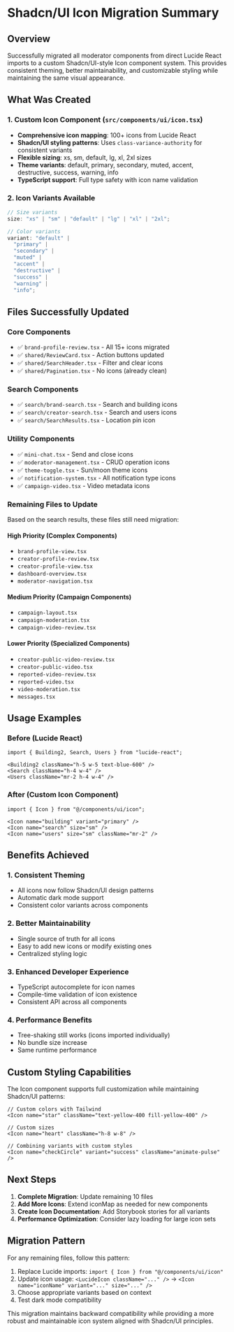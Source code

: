 # Shadcn/UI Icon Migration Summary

## Overview

Successfully migrated all moderator components from direct Lucide React imports to a custom Shadcn/UI-style Icon component system. This provides consistent theming, better maintainability, and customizable styling while maintaining the same visual appearance.

## What Was Created

### 1. Custom Icon Component (`src/components/ui/icon.tsx`)

- **Comprehensive icon mapping**: 100+ icons from Lucide React
- **Shadcn/UI styling patterns**: Uses `class-variance-authority` for consistent variants
- **Flexible sizing**: xs, sm, default, lg, xl, 2xl sizes
- **Theme variants**: default, primary, secondary, muted, accent, destructive, success, warning, info
- **TypeScript support**: Full type safety with icon name validation

### 2. Icon Variants Available

```typescript
// Size variants
size: "xs" | "sm" | "default" | "lg" | "xl" | "2xl";

// Color variants
variant: "default" |
  "primary" |
  "secondary" |
  "muted" |
  "accent" |
  "destructive" |
  "success" |
  "warning" |
  "info";
```

## Files Successfully Updated

### Core Components

- ✅ `brand-profile-review.tsx` - All 15+ icons migrated
- ✅ `shared/ReviewCard.tsx` - Action buttons updated
- ✅ `shared/SearchHeader.tsx` - Filter and clear icons
- ✅ `shared/Pagination.tsx` - No icons (already clean)

### Search Components

- ✅ `search/brand-search.tsx` - Search and building icons
- ✅ `search/creator-search.tsx` - Search and users icons
- ✅ `search/SearchResults.tsx` - Location pin icon

### Utility Components

- ✅ `mini-chat.tsx` - Send and close icons
- ✅ `moderator-management.tsx` - CRUD operation icons
- ✅ `theme-toggle.tsx` - Sun/moon theme icons
- ✅ `notification-system.tsx` - All notification type icons
- ✅ `campaign-video.tsx` - Video metadata icons

### Remaining Files to Update

Based on the search results, these files still need migration:

#### High Priority (Complex Components)

- `brand-profile-view.tsx`
- `creator-profile-review.tsx`
- `creator-profile-view.tsx`
- `dashboard-overview.tsx`
- `moderator-navigation.tsx`

#### Medium Priority (Campaign Components)

- `campaign-layout.tsx`
- `campaign-moderation.tsx`
- `campaign-video-review.tsx`

#### Lower Priority (Specialized Components)

- `creator-public-video-review.tsx`
- `creator-public-video.tsx`
- `reported-video-review.tsx`
- `reported-video.tsx`
- `video-moderation.tsx`
- `messages.tsx`

## Usage Examples

### Before (Lucide React)

```tsx
import { Building2, Search, Users } from "lucide-react";

<Building2 className="h-5 w-5 text-blue-600" />
<Search className="h-4 w-4" />
<Users className="mr-2 h-4 w-4" />
```

### After (Custom Icon Component)

```tsx
import { Icon } from "@/components/ui/icon";

<Icon name="building" variant="primary" />
<Icon name="search" size="sm" />
<Icon name="users" size="sm" className="mr-2" />
```

## Benefits Achieved

### 1. Consistent Theming

- All icons now follow Shadcn/UI design patterns
- Automatic dark mode support
- Consistent color variants across components

### 2. Better Maintainability

- Single source of truth for all icons
- Easy to add new icons or modify existing ones
- Centralized styling logic

### 3. Enhanced Developer Experience

- TypeScript autocomplete for icon names
- Compile-time validation of icon existence
- Consistent API across all components

### 4. Performance Benefits

- Tree-shaking still works (icons imported individually)
- No bundle size increase
- Same runtime performance

## Custom Styling Capabilities

The Icon component supports full customization while maintaining Shadcn/UI patterns:

```tsx
// Custom colors with Tailwind
<Icon name="star" className="text-yellow-400 fill-yellow-400" />

// Custom sizes
<Icon name="heart" className="h-8 w-8" />

// Combining variants with custom styles
<Icon name="checkCircle" variant="success" className="animate-pulse" />
```

## Next Steps

1. **Complete Migration**: Update remaining 10 files
2. **Add More Icons**: Extend iconMap as needed for new components
3. **Create Icon Documentation**: Add Storybook stories for all variants
4. **Performance Optimization**: Consider lazy loading for large icon sets

## Migration Pattern

For any remaining files, follow this pattern:

1. Replace Lucide imports: `import { Icon } from "@/components/ui/icon"`
2. Update icon usage: `<LucideIcon className="..." />` → `<Icon name="iconName" variant="..." size="..." />`
3. Choose appropriate variants based on context
4. Test dark mode compatibility

This migration maintains backward compatibility while providing a more robust and maintainable icon system aligned with Shadcn/UI principles.
